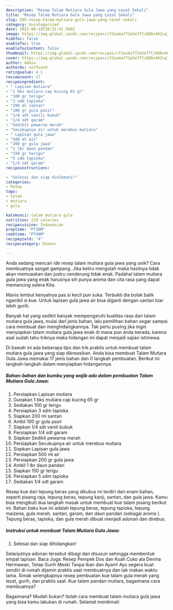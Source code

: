 ```yaml
---
description: "Resep Talam Mutiara Gula Jawa yang Lezat Sekali"
title: "Resep Talam Mutiara Gula Jawa yang Lezat Sekali"
slug: 505-resep-talam-mutiara-gula-jawa-yang-lezat-sekali
category: Uncategorized
date: 2022-06-19T20:21:41.568Z
image: https://img-global.cpcdn.com/recipes/cf2ea4af72e5e7ff/680x482cq70/talam-mutiara-gula-jawa-foto-resep-utama.jpg
hideToc: false
enableToc: true
enableTocContent: false
thumbnail: https://img-global.cpcdn.com/recipes/cf2ea4af72e5e7ff/680x482cq70/talam-mutiara-gula-jawa-foto-resep-utama.jpg
cover: https://img-global.cpcdn.com/recipes/cf2ea4af72e5e7ff/680x482cq70/talam-mutiara-gula-jawa-foto-resep-utama.jpg
author: Admin
authorAv: notfound
ratingvalue: 4.1
reviewcount: 17
recipeingredient:
- " Lapisan mutiara"
- "1 bks mutiara cap kucing 65 gr"
- "100 gr terigu"
- "3 sdm tapioka"
- "200 ml santan"
- "100 gr gula pasir"
- "1/4 sdt vanili bubuk"
- "1/4 sdt garam"
- "Sedikit pewarna merah"
- "Secukupnya air untuk merebus mutiara"
- " Lapisan gula jawa"
- "500 ml air"
- "200 gr gula jawa"
- "1 lbr daun pandan"
- "150 gr terigu"
- "5 sdm tapioka"
- "1/4 sdt garam"
recipeinstructions:

- "Selesai dan siap dinikmati!"
categories:
- Resep
tags:
- talam
- mutiara
- gula

katakunci: talam mutiara gula 
nutrition: 219 calories
recipecuisine: Indonesian
preptime: "PT36M"
cooktime: "PT48M"
recipeyield: "4"
recipecategory: Dinner

---
```





Anda sedang mencari ide resep talam mutiara gula jawa yang unik? Cara membuatnya sangat gampang. Jika keliru mengolah maka hasilnya tidak akan memuaskan dan justru cenderung tidak enak. Padahal talam mutiara gula jawa yang enak harusnya sih punya aroma dan cita rasa yang dapat memancing selera Kita.





Manis lembut kenyalnya pas.si kecil pun suka. Terbukti dia bolak balik ngambil si kue. Untuk lapisan gula jawa air bisa diganti dengan santan biar lebih gurih.

Banyak hal yang sedikit banyak mempengaruhi kualitas rasa dari talam mutiara gula jawa, mulai dari jenis bahan, lalu pemilihan bahan segar sampai cara membuat dan menghidangkannya. Tak perlu pusing jika ingin menyiapkan talam mutiara gula jawa enak di mana pun anda berada, karena asal sudah tahu triknya maka hidangan ini dapat menjadi sajian istimewa.






Di bawah ini ada beberapa tips dan trik praktis untuk membuat talam mutiara gula jawa yang siap dikreasikan. Anda bisa membuat Talam Mutiara Gula Jawa memakai 17 jenis bahan dan 0 langkah pembuatan. Berikut ini langkah-langkah dalam menyiapkan hidangannya.

<!--inarticleads1-->

##### Bahan-bahan dan bumbu yang wajib ada dalam pembuatan Talam Mutiara Gula Jawa:

1. Persiapkan  Lapisan mutiara
1. Gunakan 1 bks mutiara cap kucing 65 gr
1. Sediakan 100 gr terigu
1. Persiapkan 3 sdm tapioka
1. Siapkan 200 ml santan
1. Ambil 100 gr gula pasir
1. Siapkan 1/4 sdt vanili bubuk
1. Persiapkan 1/4 sdt garam
1. Siapkan Sedikit pewarna merah
1. Persiapkan Secukupnya air untuk merebus mutiara
1. Siapkan  Lapisan gula jawa
1. Persiapkan 500 ml air
1. Persiapkan 200 gr gula jawa
1. Ambil 1 lbr daun pandan
1. Siapkan 150 gr terigu
1. Persiapkan 5 sdm tapioka
1. Sediakan 1/4 sdt garam


Resep kue dari tepung beras yang dikukus ini terdiri dari enam bahan, seperti pisang raja, tepung beras, tepung kanji, santan, dan gula jawa. Kamu bisa mengikuti dua langkah masak untuk membuat kue talam pisang berikut ini. Bahan baku kue ini adalah tepung beras, tepung tapioka, tepung maizena, gula merah, santan, garam, dan daun pandan (sebagai aroma ). Tepung beras, tapioka, dan gula merah dibuat menjadi adonan dan direbus. 

<!--inarticleads2-->

##### Instruksi untuk membuat Talam Mutiara Gula Jawa:


1. Selesai dan siap dihidangkan!

Selanjutnya adonan tersebut dibagi dan disusun sehingga membentuk empat lapisan. Baca Juga: Resep Pempek Dos dan Kuah Cuko ala Devina Hermawan, Tetap Gurih Meski Tanpa Ikan dan Ayam! Ayo segera buat sendiri di rumah dijamin praktis saat membuatnya dan tak makan waktu lama. Simak selengkapnya resep pembuatan kue talam gula merah yang lezat, gurih, dan praktis saat. Kue talam pandan mutiara, bagaimana cara membuatnya? 

Bagaimana? Mudah bukan? Itulah cara membuat talam mutiara gula jawa yang bisa kamu lakukan di rumah. Selamat menikmati
